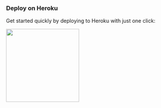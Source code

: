 
### Deploy on Heroku
Get started quickly by deploying to Heroku with just one click:

<a href="https://dashboard.heroku.com/new?template=https://github.com/vishalpandeynkp/privete-nhi-h-bhai">
  <img src="https://img.shields.io/badge/Deploy%20To%20Heroku-red?style=for-the-badge&logo=heroku" width="200"/>
</a>

